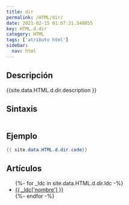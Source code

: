 ```yaml
---
title: dir
permalink: /HTML/dir/
date: 2021-02-15 01:07:21.548055
key: HTML.d.dir
category: HTML
tags: ['atributo html']
sidebar: 
  nav: html
---
```


## Descripción
{{site.data.HTML.d.dir.description }}

## Sintaxis
~~~html
~~~

## Ejemplo
~~~java
{{ site.data.HTML.d.dir.code}}
~~~

## Artículos
<ul>
{%- for _ldc in site.data.HTML.d.dir.ldc -%}
   <li>
       <a href="{{_ldc['url'] }}">{{ _ldc['nombre'] }}</a>
   </li>
{%- endfor -%}
</ul>

